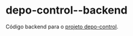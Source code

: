 # depo-control--backend
Código backend para o [projeto depo-control](https://github.com/Felipe-53/depo-control).

